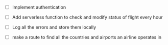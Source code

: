 - [ ] Implement authentication
- [ ] Add serverless function to check and modify status of flight every hour

- [ ] Log all the errors and store them locally
- [ ] make a route to find all the countries and airports an airline operates in
